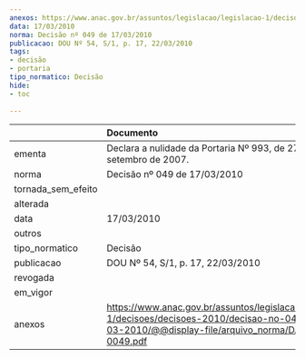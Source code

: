 ```yaml
---
anexos: https://www.anac.gov.br/assuntos/legislacao/legislacao-1/decisoes/decisoes-2010/decisao-no-049-de-17-03-2010/@@display-file/arquivo_norma/DA2010-0049.pdf
data: 17/03/2010
norma: Decisão nº 049 de 17/03/2010
publicacao: DOU Nº 54, S/1, p. 17, 22/03/2010
tags:
- decisão
- portaria
tipo_normatico: Decisão
hide: 
- toc 
 
---
```


|                    | Documento                                                                                                                                                 |
|:-------------------|:----------------------------------------------------------------------------------------------------------------------------------------------------------|
| ementa             | Declara a nulidade da Portaria Nº 993, de 27 de setembro de 2007.                                                                                         |
| norma              | Decisão nº 049 de 17/03/2010                                                                                                                              |
| tornada_sem_efeito |                                                                                                                                                           |
| alterada           |                                                                                                                                                           |
| data               | 17/03/2010                                                                                                                                                |
| outros             |                                                                                                                                                           |
| tipo_normatico     | Decisão                                                                                                                                                   |
| publicacao         | DOU Nº 54, S/1, p. 17, 22/03/2010                                                                                                                         |
| revogada           |                                                                                                                                                           |
| em_vigor           |                                                                                                                                                           |
| anexos             | https://www.anac.gov.br/assuntos/legislacao/legislacao-1/decisoes/decisoes-2010/decisao-no-049-de-17-03-2010/@@display-file/arquivo_norma/DA2010-0049.pdf |